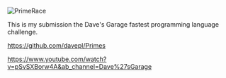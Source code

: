 ![PrimeRace](https://github.com/phillipshub/Prime-Race/assets/61360844/0850ca36-c6f8-4286-beb8-91e3fad3a709)

This is my submission the Dave's Garage fastest programming language challenge. 

https://github.com/davepl/Primes

https://www.youtube.com/watch?v=pSvSXBorw4A&ab_channel=Dave%27sGarage
